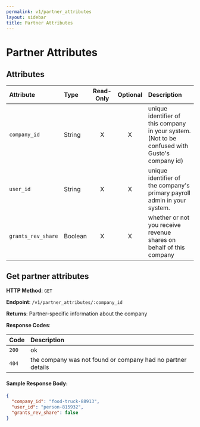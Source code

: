 ```yaml
---
permalink: v1/partner_attributes
layout: sidebar
title: Partner Attributes
---
```


# Partner Attributes

## Attributes

| Attribute                     | Type              | Read-Only | Optional | Description
| :----------                   |:-------------     |:---------:|:--------:|:-------------
| `company_id`                  | String            |     X     |    X     | unique identifier of this company in your system. (Not to be confused with Gusto's company id)
| `user_id`                     | String            |     X     |    X     | unique identifier of the company's primary payroll admin in your system.  
| `grants_rev_share`            | Boolean           |     X     |    X     | whether or not you receive revenue shares on behalf of this company

## Get partner attributes

**HTTP Method**: `GET`

**Endpoint**: `/v1/partner_attributes/:company_id`

**Returns**: Partner-specific information about the company

**Response Codes**:

| Code        | Description
| :---------- |:------------- 
| `200`       | ok
| `404`       | the company was not found or company had no partner details        

#### Sample Response Body:

```json
{
  "company_id": "food-truck-88913",
  "user_id": "person-815932",
  "grants_rev_share": false
}
```
